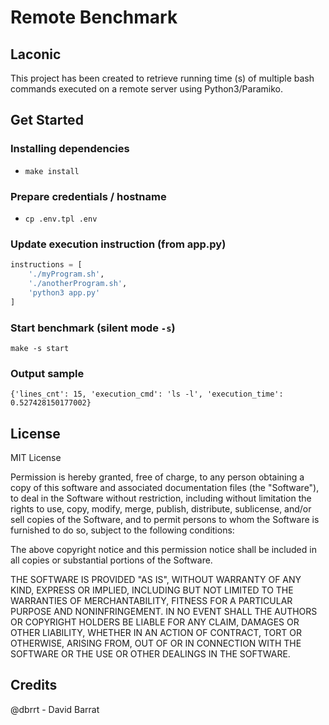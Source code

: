 # Remote Benchmark

## Laconic

This project has been created to retrieve running time (s) of multiple bash commands executed on a remote server using Python3/Paramiko.

## Get Started

### Installing dependencies

- `make install`

### Prepare credentials / hostname

- `cp .env.tpl .env`

### Update execution instruction (from app.py)

```python
instructions = [
    './myProgram.sh',
    './anotherProgram.sh',
    'python3 app.py'
]
```

### Start benchmark (silent mode `-s`)

`make -s start`


### Output sample

`{'lines_cnt': 15, 'execution_cmd': 'ls -l', 'execution_time': 0.527428150177002}`

## License

MIT License

Permission is hereby granted, free of charge, to any person obtaining a copy of this software and associated documentation files (the "Software"), to deal in the Software without restriction, including without limitation the rights to use, copy, modify, merge, publish, distribute, sublicense, and/or sell copies of the Software, and to permit persons to whom the Software is furnished to do so, subject to the following conditions:

The above copyright notice and this permission notice shall be included in all copies or substantial portions of the Software.

THE SOFTWARE IS PROVIDED "AS IS", WITHOUT WARRANTY OF ANY KIND, EXPRESS OR IMPLIED, INCLUDING BUT NOT LIMITED TO THE WARRANTIES OF MERCHANTABILITY, FITNESS FOR A PARTICULAR PURPOSE AND NONINFRINGEMENT. IN NO EVENT SHALL THE AUTHORS OR COPYRIGHT HOLDERS BE LIABLE FOR ANY CLAIM, DAMAGES OR OTHER LIABILITY, WHETHER IN AN ACTION OF CONTRACT, TORT OR OTHERWISE, ARISING FROM, OUT OF OR IN CONNECTION WITH THE SOFTWARE OR THE USE OR OTHER DEALINGS IN THE SOFTWARE.

## Credits

@dbrrt - David Barrat